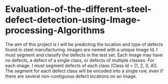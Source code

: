 # Evaluation-of-the-different-steel-defect-detection-using-Image-processing-Algorithms
The aim of this project is I will be predicting the location and type of defects found in steel manufacturing. Images  are named with a unique Image Id. I must segment and classify the defects in the test set. Each image may have  no defects, a defect of a single class, or defects of multiple classes. For each image. I must segment defects of  each class (Class Id = [1, 2, 3, 4]). The segment for each defect class will be encoded into a single row, even if  there are several non-contiguous defect locations on an image.
